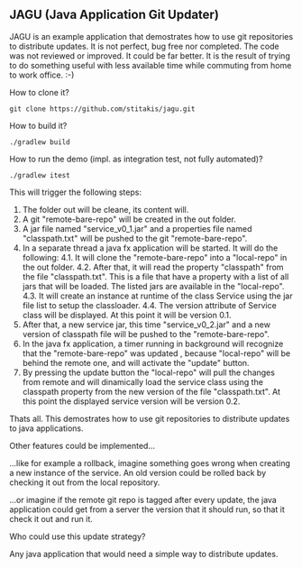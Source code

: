 JAGU (Java Application Git Updater)
-----------------------------------

JAGU is an example application that demostrates how to use git repositories to distribute updates.
It is not perfect, bug free nor completed. The code was not reviewed or improved. It could be far better. It is the result of trying to do something useful with less available time while commuting from home to work office. :-)

How to clone it?

```
git clone https://github.com/stitakis/jagu.git
```

How to build it?

```
./gradlew build
```

How to run the demo (impl. as integration test, not fully automated)?

```
./gradlew itest
```

This will trigger the following steps:

1. The folder out will be cleane, its content will.
2. A git "remote-bare-repo" will be created in the out folder.
3. A jar file named "service_v0_1.jar" and a properties file named "classpath.txt" will be pushed to the git "remote-bare-repo".
4. In a separate thread a java fx application will be started. It will do the following:
    4.1. It will clone the "remote-bare-repo" into a "local-repo" in the out folder.
    4.2. After that, it will read the property "classpath" from the file "classpath.txt". This is a file that have a property with a list of all jars that will be loaded. The listed jars are available in the "local-repo".
    4.3. It will create an instance at runtime of the class Service using the jar file list to setup the classloader.
    4.4. The version attribute of Service class will be displayed. At this point it will be version 0.1.
5. After that, a new service jar, this time "service_v0_2.jar" and a new version of classpath file will be pushed to the "remote-bare-repo".
6. In the java fx application, a timer running in background will recognize that the "remote-bare-repo" was updated , because "local-repo" will be behind the remote one, and will activate the "update" button.
7. By pressing the update button the "local-repo" will pull the changes from remote and will dinamically load the service class using the classpath property from the new version of the file "classpath.txt". At this point the displayed service version  will be version 0.2.

Thats all. This demostrates how to use git repositories to distribute updates to java applications.

Other features could be implemented...

...like for example a rollback, imagine something goes wrong when creating a new instance of the service. An old version could be rolled back by checking it out from the local repository.

...or imagine if the remote git repo is tagged after every update, the java application could get from a server the version that it should run, so that it check it out and run it.

Who could use this update strategy?

Any java application that would need a simple way to distribute updates.

